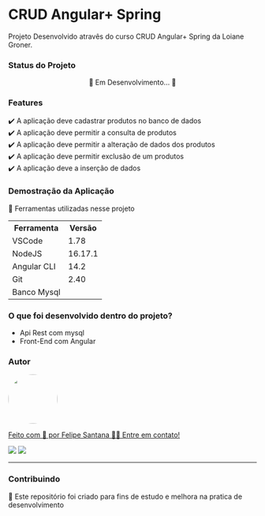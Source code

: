 <h1> CRUD Angular+ Spring </h1>

<p> Projeto Desenvolvido atravês do curso CRUD Angular+ Spring da Loiane Groner.</p>

<h3>Status do Projeto</h3>
<p align="center"> 🚧 Em Desenvolvimento... 🚧 </p>

<h3>Features</h3>

✔️ A aplicação deve cadastrar produtos no banco de dados <br>
✔️ A aplicação deve permitir a consulta de produtos<br>
✔️ A aplicação deve permitir a alteração de dados dos produtos<br>
✔️ A aplicação deve permitir exclusão de um produtos <br>
✔️ A aplicação deve a inserção de dados <br>

<h3>Demostração da Aplicação</h3>
<p>🚨 Ferramentas utilizadas nesse projeto</p>
<table>
<tr>
	<th>Ferramenta</th>
	<th>Versão</th>
</tr>
<tr>
	<td>VSCode</td>
	<td>1.78</td>
</tr>
<td>NodeJS</td>
	<td>16.17.1</td>
</tr>
<tr>
	<td>Angular CLI</td>
	<td>14.2</td>
</tr>
<tr>
	<td>Git</td>
	<td>2.40</td>
</tr>
<tr>
	<td>Banco Mysql</td>
	<td></td>
</tr>

</table>



<h3>O que foi desenvolvido dentro do projeto?</h3>
<ul>
<li>Api Rest com mysql</li>
<li>Front-End com Angular</li>
</ul>

<h3>Autor</h3>

<a href="https://www.linkedin.com/in/felipe-santos-de-santana/">
 <img style="border-radius: 50%;" src="https://instagram.fcaw1-1.fna.fbcdn.net/v/t51.2885-19/174045253_1450802445260114_8761660112676779592_n.jpg?stp=dst-jpg_s150x150&_nc_ht=instagram.fcaw1-1.fna.fbcdn.net&_nc_cat=102&_nc_ohc=_sp_NTIyS9gAX8g9js2&edm=ABmJApABAAAA&ccb=7-5&oh=00_AT-9VV6aoZMGuDrwM3n0w6lJzZQZEWwU-ZwgpFj-mNHTWQ&oe=63449AD4&_nc_sid=6136e7" width="100px;" alt=""/>
 <br />

Feito com 💙 por Felipe Santana 👋🏽 Entre em contato!


<a href = "mailto:felipessantana20@gmail.com"><img src="https://img.shields.io/badge/-Gmail-%23333?style=for-the-badge&logo=gmail&logoColor=white" target="_blank"></a>
<a href="https://www.linkedin.com/in/felipe-santos-de-santana/" target="_blank"><img src="https://img.shields.io/badge/-LinkedIn-%230077B5?style=for-the-badge&logo=linkedin&logoColor=white" target="_blank"></a> 

<hr>

<h3>Contribuindo</h3>

🚀 Este repositório foi criado para fins de estudo e melhora na pratica de desenvolvimento <br>
